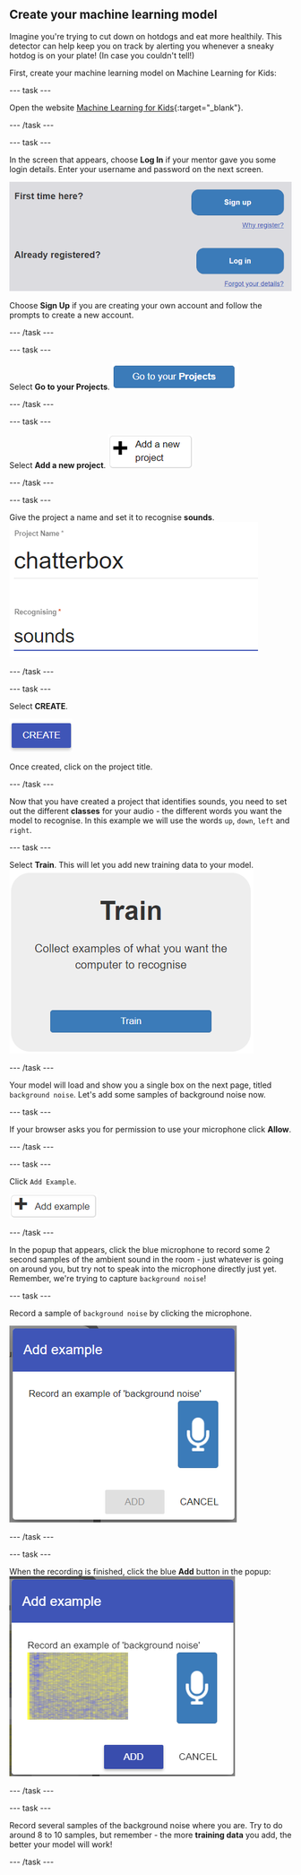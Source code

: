 ## Create your machine learning model

Imagine you're trying to cut down on hotdogs and eat more healthily. This detector can help keep you on track by alerting you whenever a sneaky hotdog is on your plate! (In case you couldn't tell!)

First, create your machine learning model on Machine Learning for Kids:

--- task ---

Open the website [Machine Learning for Kids](https://machinelearningforkids.co.uk/#!/login){:target="_blank"}.

--- /task ---

--- task ---

In the screen that appears, choose **Log In** if your mentor gave you some login details. Enter your username and password on the next screen.

![A picture of the blue log in button](images/singup_login.png)

Choose **Sign Up** if you are creating your own account and follow the prompts to create a new account.

--- /task ---

--- task ---

Select **Go to your Projects**.
![Image of the blue go to your projects button on machine learning for kids](images/go2projects.png)

--- /task ---

--- task ---

Select **Add a new project**.
![Image of a grey button which reads 'Go to your projects'](images/add_new_project.png)

--- /task ---

--- task ---

Give the project a name and set it to recognise **sounds**.
![](images/name_project.png)

--- /task ---

--- task ---

Select **CREATE**.

![](images/create_button.png)

Once created, click on the project title.

--- /task ---


Now that you have created a project that identifies sounds, you need to set out the different **classes** for your audio - the different words you want the model to recognise. In this example we will use the words `up`, `down`, `left` and `right`.

--- task ---

Select **Train**. This will let you add new training data to your model.
![](images/train.png)

--- /task ---

Your model will load and show you a single box on the next page, titled `background noise`. Let's add some samples of background noise now.

--- task ---

If your browser asks you for permission to use your microphone click **Allow**.

--- /task ---

--- task ---

Click `Add Example`. 

![Button which reads '+ add example'](images/add_example.png)

--- /task ---

In the popup that appears, click the blue microphone to record some 2 second samples of the ambient sound in the room - just whatever is going on around you, but try not to speak into the microphone directly just yet. Remember, we're trying to capture `background noise`!

--- task ---

Record a sample of `background noise` by clicking the microphone. 

![A popup which says Add example.Record an example of 'background noise', with a small blue icon showing a microphone](images/add_background_noise.png)

--- /task ---

--- task ---

When the recording is finished, click the blue **Add** button in the popup:
![A popup which says Add example.Record an example of 'background noise', with a small blue icon showing a microphone and a soundprint of the ambient recording](images/add_bg_noise_2.png)

--- /task ---

--- task ---

Record several samples of the background noise where you are. 
Try to do around 8 to 10 samples, but remember - the more **training data** you add, the better your model will work!

--- /task ---
